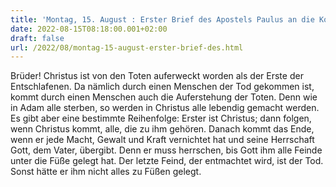 ```yaml
---
title: 'Montag, 15. August : Erster Brief des Apostels Paulus an die Korinther 15,20-27a.'
date: 2022-08-15T08:18:00.001+02:00
draft: false
url: /2022/08/montag-15-august-erster-brief-des.html
---
```


Brüder! Christus ist von den Toten auferweckt worden als der Erste der Entschlafenen. Da nämlich durch einen Menschen der Tod gekommen ist, kommt durch einen Menschen auch die Auferstehung der Toten. Denn wie in Adam alle sterben, so werden in Christus alle lebendig gemacht werden. Es gibt aber eine bestimmte Reihenfolge: Erster ist Christus; dann folgen, wenn Christus kommt, alle, die zu ihm gehören. Danach kommt das Ende, wenn er jede Macht, Gewalt und Kraft vernichtet hat und seine Herrschaft Gott, dem Vater, übergibt. Denn er muss herrschen, bis Gott ihm alle Feinde unter die Füße gelegt hat. Der letzte Feind, der entmachtet wird, ist der Tod. Sonst hätte er ihm nicht alles zu Füßen gelegt.